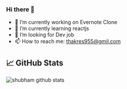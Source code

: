 ### Hi there 👋

- 🔭 I’m currently working on Evernote Clone
- 🌱 I’m currently learning reactjs
- 🤔 I’m looking for Dev job
- 📫 How to reach me: thakres955@gmil.com




## &#x1f4c8; GitHub Stats


![shubham github stats](https://github-readme-stats.vercel.app/api?username=shubhthakre&theme=algolia)

